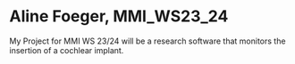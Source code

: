 # Aline Foeger, MMI_WS23_24

My Project for MMI WS 23/24 will be a research software that monitors the insertion of a cochlear implant.
